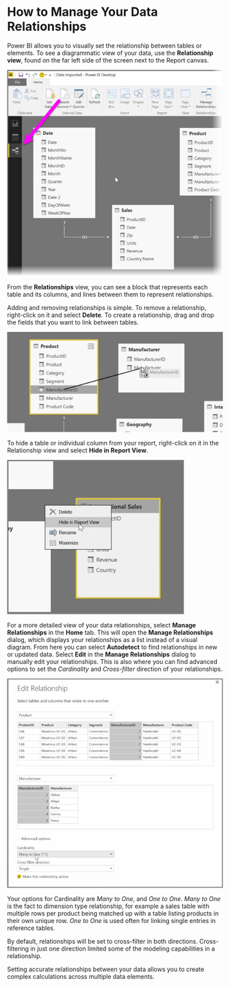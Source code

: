 <properties
   pageTitle="How to Manage Your Data Relationships"
   description="See and manage data relationships in Power BI"
   services="powerbi"
   documentationCenter=""
   authors="davidiseminger"
   manager="mblythe"
   backup=""
   editor=""
   tags=""
   qualityFocus="no"
   qualityDate=""
   featuredVideoId="MqNX5olPGGI"
   featuredVideoThumb=""
   courseDuration="9m"/>

<tags
   ms.service="powerbi"
   ms.devlang="NA"
   ms.topic="get-started-article"
   ms.tgt_pltfrm="NA"
   ms.workload="powerbi"
   ms.date="09/29/2016"
   ms.author="davidi"/>

# How to Manage Your Data Relationships

Power BI allows you to visually set the relationship between tables or elements. To see a diagrammatic view of your data, use the <bpt id="p1">**</bpt>Relationship view<ept id="p1">**</ept>, found on the far left side of the screen next to the Report canvas.

![](media/powerbi-learning-2-2-manage-data-relationships/2-2_1.png)

From the <bpt id="p1">**</bpt>Relationships<ept id="p1">**</ept> view, you can see a block that represents each table and its columns, and lines between them to represent relationships.

Adding and removing relationships is simple. To remove a relationship, right-click on it and select <bpt id="p1">**</bpt>Delete<ept id="p1">**</ept>. To create a relationship, drag and drop the fields that you want to link between tables.

![](media/powerbi-learning-2-2-manage-data-relationships/2-2_2.png)

To hide a table or individual column from your report, right-click on it in the Relationship view and select <bpt id="p1">**</bpt>Hide in Report View<ept id="p1">**</ept>.

![](media/powerbi-learning-2-2-manage-data-relationships/2-2_3.png)

For a more detailed view of your data relationships, select <bpt id="p1">**</bpt>Manage Relationships<ept id="p1">**</ept> in the <bpt id="p2">**</bpt>Home<ept id="p2">**</ept> tab. This will open the <bpt id="p1">**</bpt>Manage Relationships<ept id="p1">**</ept> dialog, which displays your relationships as a list instead of a visual diagram. From here you can select <bpt id="p1">**</bpt>Autodetect<ept id="p1">**</ept> to find relationships in new or updated data. Select <bpt id="p1">**</bpt>Edit<ept id="p1">**</ept> in the <bpt id="p2">**</bpt>Manage Relationships<ept id="p2">**</ept> dialog to manually edit your relationships. This is also where you can find advanced options to set the <bpt id="p1">*</bpt>Cardinality<ept id="p1">*</ept> and <bpt id="p2">*</bpt>Cross-filter<ept id="p2">*</ept> direction of your relationships.

![](media/powerbi-learning-2-2-manage-data-relationships/2-2_4.png)

Your options for Cardinality are <bpt id="p1">*</bpt>Many to One<ept id="p1">*</ept>, and <bpt id="p2">*</bpt>One to One<ept id="p2">*</ept>. <bpt id="p1">*</bpt>Many to One<ept id="p1">*</ept> is the fact to dimension type relationship, for example a sales table with multiple rows per product being matched up with a table listing products in their own unique row. <bpt id="p1">*</bpt>One to One<ept id="p1">*</ept> is used often for linking single entries in reference tables.

By default, relationships will be set to cross-filter in both directions. Cross-filtering in just one direction limited some of the modeling capabilities in a relationship.

Setting accurate relationships between your data allows you to create complex calculations across multiple data elements.
